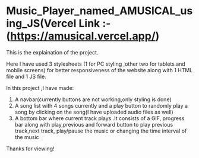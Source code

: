 # Music_Player_named_AMUSICAL_using_JS(Vercel Link :- (https://amusical.vercel.app/)

This is the explaination of the project.

Here I have used 3 stylesheets (1 for PC styling ,other two for tablets and mobile screens) for better responsiveness of the website along with 1 HTML file and 1 JS file.

In this project ,I have made:

1. A navbar(currently buttons are not working,only styling is done)
2. A song list with 4 songs currently and a play button to randomly play a song by clicking on the song(I have uploaded audio files as well)
3. A bottom bar where current track plays .It consists of a GIF, progress bar along with play,previous and forward button to play previous track,next track, play/pause the music or changing the time interval of the music

Thanks for viewing!
